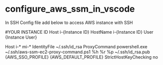# configure_aws_ssm_in_vscode

In SSH Config file add below to access AWS instance with SSH

#YOUR INSTANCE ID
Host i-{Instance ID}
  HostName i-{Instance ID}
  User {Instance User}

  

Host i-* mi-*
  IdentityFile ~/.ssh/id_rsa
  ProxyCommand powershell.exe ~/.ssh/aws-ssm-ec2-proxy-command.ps1 %h %r %p ~/.ssh/id_rsa.pub {AWS_SSO_PROFILE} {AWS_DEFAULT_PROFILE}
  StrictHostKeyChecking no
